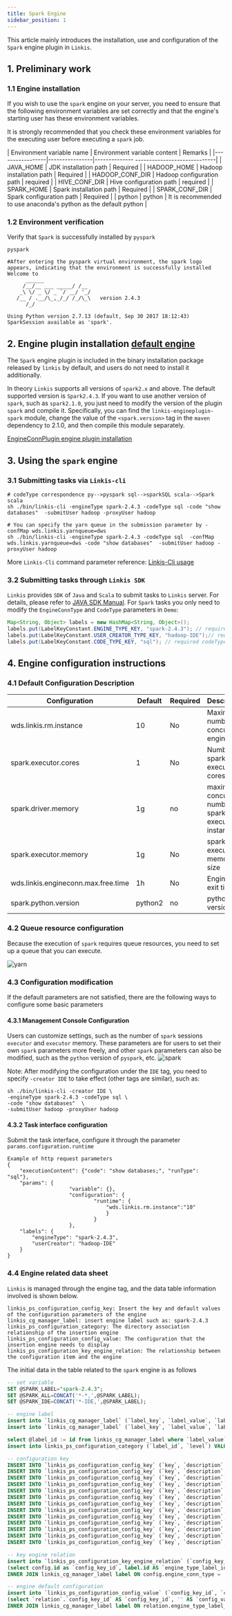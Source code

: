 ```yaml
---
title: Spark Engine
sidebar_position: 1
---
```


This article mainly introduces the installation, use and configuration of the `Spark` engine plugin in `Linkis`.

## 1. Preliminary work
### 1.1 Engine installation

If you wish to use the `spark` engine on your server, you need to ensure that the following environment variables are set correctly and that the engine's starting user has these environment variables.

It is strongly recommended that you check these environment variables for the executing user before executing a `spark` job.

| Environment variable name | Environment variable content | Remarks |
|-----------------|----------------|-------------- -----------------------------|
| JAVA_HOME | JDK installation path | Required |
| HADOOP_HOME | Hadoop installation path | Required |
| HADOOP_CONF_DIR | Hadoop configuration path | required |
| HIVE_CONF_DIR | Hive configuration path | required |
| SPARK_HOME | Spark installation path | Required |
| SPARK_CONF_DIR | Spark configuration path | Required |
| python | python | It is recommended to use anaconda's python as the default python |

### 1.2 Environment verification
Verify that `Spark` is successfully installed by `pyspark`
```
pyspark

#After entering the pyspark virtual environment, the spark logo appears, indicating that the environment is successfully installed
Welcome to
      ______
     /__/__ ___ _____/ /__
    _\ \/ _ \/ _ `/ __/ '_/
   /__ / .__/\_,_/_/ /_/\_\   version 2.4.3
      /_/

Using Python version 2.7.13 (default, Sep 30 2017 18:12:43)
SparkSession available as 'spark'.
```

## 2. Engine plugin installation [default engine](./overview.md)

The `Spark` engine plugin is included in the binary installation package released by `linkis` by default, and users do not need to install it additionally.

In theory `Linkis` supports all versions of `spark2.x` and above. The default supported version is `Spark2.4.3`. If you want to use another version of `spark`, such as `spark2.1.0`, you just need to modify the version of the plugin `spark` and compile it. Specifically, you can find the `linkis-engineplugin-spark` module, change the value of the `<spark.version>` tag in the `maven` dependency to 2.1.0, and then compile this module separately.

[EngineConnPlugin engine plugin installation](../deployment/install-engineconn.md)

## 3. Using the `spark` engine

### 3.1 Submitting tasks via `Linkis-cli`

```shell
# codeType correspondence py-->pyspark sql-->sparkSQL scala-->Spark scala
sh ./bin/linkis-cli -engineType spark-2.4.3 -codeType sql -code "show databases"  -submitUser hadoop -proxyUser hadoop

# You can specify the yarn queue in the submission parameter by -confMap wds.linkis.yarnqueue=dws
sh ./bin/linkis-cli -engineType spark-2.4.3 -codeType sql  -confMap wds.linkis.yarnqueue=dws -code "show databases"  -submitUser hadoop -proxyUser hadoop
```
More `Linkis-Cli` command parameter reference: [Linkis-Cli usage](../user-guide/linkiscli-manual.md)

### 3.2 Submitting tasks through `Linkis SDK`

`Linkis` provides `SDK` of `Java` and `Scala` to submit tasks to `Linkis` server. For details, please refer to [JAVA SDK Manual](../user-guide/sdk-manual.md).
For `Spark` tasks you only need to modify the `EngineConnType` and `CodeType` parameters in `Demo`:

```java
Map<String, Object> labels = new HashMap<String, Object>();
labels.put(LabelKeyConstant.ENGINE_TYPE_KEY, "spark-2.4.3"); // required engineType Label
labels.put(LabelKeyConstant.USER_CREATOR_TYPE_KEY, "hadoop-IDE");// required execute user and creator
labels.put(LabelKeyConstant.CODE_TYPE_KEY, "sql"); // required codeType py,sql,scala
```

## 4. Engine configuration instructions

### 4.1 Default Configuration Description
| Configuration | Default | Required | Description |
| ------------------------ | ------------------- | ---| ------------------------------------------- |
| wds.linkis.rm.instance | 10 |No| Maximum number of concurrent engines |
| spark.executor.cores | 1 |No| Number of spark executor cores |
| spark.driver.memory | 1g | no | maximum concurrent number of spark executor instances |
| spark.executor.memory | 1g | No | spark executor memory size |
| wds.linkis.engineconn.max.free.time | 1h | No | Engine idle exit time |
| spark.python.version | python2 | no | python version |

### 4.2 Queue resource configuration
Because the execution of `spark` requires queue resources, you need to set up a queue that you can execute.    

![yarn](./images/yarn-conf.png) 


### 4.3 Configuration modification
If the default parameters are not satisfied, there are the following ways to configure some basic parameters

#### 4.3.1 Management Console Configuration
Users can customize settings, such as the number of `spark` sessions `executor` and `executor` memory. These parameters are for users to set their own `spark` parameters more freely, and other `spark` parameters can also be modified, such as the `python` version of `pyspark`, etc.
![spark](./images/spark-conf.png)

Note: After modifying the configuration under the `IDE` tag, you need to specify `-creator IDE` to take effect (other tags are similar), such as:

```shell
sh ./bin/linkis-cli -creator IDE \
-engineType spark-2.4.3 -codeType sql \
-code "show databases"  \
-submitUser hadoop -proxyUser hadoop
```

#### 4.3.2 Task interface configuration
Submit the task interface, configure it through the parameter `params.configuration.runtime`

```shell
Example of http request parameters
{
    "executionContent": {"code": "show databases;", "runType":  "sql"},
    "params": {
                    "variable": {},
                    "configuration": {
                            "runtime": {
                                "wds.linkis.rm.instance":"10"
                                }
                            }
                    },
    "labels": {
        "engineType": "spark-2.4.3",
        "userCreator": "hadoop-IDE"
    }
}
```

### 4.4 Engine related data sheet

`Linkis` is managed through the engine tag, and the data table information involved is shown below.

```
linkis_ps_configuration_config_key: Insert the key and default values ​​​​of the configuration parameters of the engine
linkis_cg_manager_label: insert engine label such as: spark-2.4.3
linkis_ps_configuration_category: The directory association relationship of the insertion engine
linkis_ps_configuration_config_value: The configuration that the insertion engine needs to display
linkis_ps_configuration_key_engine_relation: The relationship between the configuration item and the engine
```

The initial data in the table related to the `spark` engine is as follows

```sql
-- set variable
SET @SPARK_LABEL="spark-2.4.3";
SET @SPARK_ALL=CONCAT('*-*,',@SPARK_LABEL);
SET @SPARK_IDE=CONCAT('*-IDE,',@SPARK_LABEL);

-- engine label
insert into `linkis_cg_manager_label` (`label_key`, `label_value`, `label_feature`, `label_value_size`, `update_time`, `create_time`) VALUES ('combined_userCreator_engineType', @SPARK_ALL, 'OPTIONAL', 2, now(), now());
insert into `linkis_cg_manager_label` (`label_key`, `label_value`, `label_feature`, `label_value_size`, `update_time`, `create_time`) VALUES ('combined_userCreator_engineType', @SPARK_IDE, 'OPTIONAL', 2, now(), now());

select @label_id := id from linkis_cg_manager_label where `label_value` = @SPARK_IDE;
insert into linkis_ps_configuration_category (`label_id`, `level`) VALUES (@label_id, 2);

-- configuration key
INSERT INTO `linkis_ps_configuration_config_key` (`key`, `description`, `name`, `default_value`, `validate_type`, `validate_range`, `is_hidden`, `is_advanced`, `level`, `treeName`, `engine_conn_type`) VALUES ('wds.linkis.rm.instance', 'Range: 1-20, unit: each', 'Maximum concurrent number of spark engine', '10', 'NumInterval', '[1,20]', '0 ', '0', '1', 'queue resources', 'spark');
INSERT INTO `linkis_ps_configuration_config_key` (`key`, `description`, `name`, `default_value`, `validate_type`, `validate_range`, `is_hidden`, `is_advanced`, `level`, `treeName`, `engine_conn_type`) VALUES ('spark.executor.instances', 'value range: 1-40, unit: individual', 'maximum concurrent number of spark executor instances', '1', 'NumInterval', '[1,40]', '0', '0', '2', 'spark resource settings', 'spark');
INSERT INTO `linkis_ps_configuration_config_key` (`key`, `description`, `name`, `default_value`, `validate_type`, `validate_range`, `is_hidden`, `is_advanced`, `level`, `treeName`, `engine_conn_type`) VALUES ('spark.executor.cores', 'Value range: 1-8, unit: number', 'Number of spark executor cores', '1', 'NumInterval', '[1,8]', ' 0', '0', '1','spark resource settings', 'spark');
INSERT INTO `linkis_ps_configuration_config_key` (`key`, `description`, `name`, `default_value`, `validate_type`, `validate_range`, `is_hidden`, `is_advanced`, `level`, `treeName`, `engine_conn_type`) VALUES ('spark.executor.memory', 'value range: 1-15, unit: G', 'spark executor memory size', '1g', 'Regex', '^([1-9]|1 [0-5])(G|g)$', '0', '0', '3', 'spark resource settings', 'spark');
INSERT INTO `linkis_ps_configuration_config_key` (`key`, `description`, `name`, `default_value`, `validate_type`, `validate_range`, `is_hidden`, `is_advanced`, `level`, `treeName`, `engine_conn_type`) VALUES ('spark.driver.cores', 'Value range: only 1, unit: number', 'Number of spark driver cores', '1', 'NumInterval', '[1,1]', '0 ', '1', '1', 'spark resource settings', 'spark');
INSERT INTO `linkis_ps_configuration_config_key` (`key`, `description`, `name`, `default_value`, `validate_type`, `validate_range`, `is_hidden`, `is_advanced`, `level`, `treeName`, `engine_conn_type`) VALUES ('spark.driver.memory', 'value range: 1-15, unit: G', 'spark driver memory size','1g', 'Regex', '^([1-9]|1[ 0-5])(G|g)$', '0', '0', '1', 'spark resource settings', 'spark');
INSERT INTO `linkis_ps_configuration_config_key` (`key`, `description`, `name`, `default_value`, `validate_type`, `validate_range`, `is_hidden`, `is_advanced`, `level`, `treeName`, `engine_conn_type`) VALUES ('wds.linkis.engineconn.max.free.time', 'Value range: 3m,15m,30m,1h,2h', 'Engine idle exit time','1h', 'OFT', '[\ "1h\",\"2h\",\"30m\",\"15m\",\"3m\"]', '0', '0', '1', 'spark engine settings', ' spark');
INSERT INTO `linkis_ps_configuration_config_key` (`key`, `description`, `name`, `default_value`, `validate_type`, `validate_range`, `is_hidden`, `is_advanced`, `level`, `treeName`, `engine_conn_type`) VALUES ('spark.tispark.pd.addresses', NULL, NULL, 'pd0:2379', 'None', NULL, '0', '0', '1', 'tidb设置', 'spark');
INSERT INTO `linkis_ps_configuration_config_key` (`key`, `description`, `name`, `default_value`, `validate_type`, `validate_range`, `is_hidden`, `is_advanced`, `level`, `treeName`, `engine_conn_type`) VALUES ('spark.tispark.tidb.addr', NULL, NULL, 'tidb', 'None', NULL, '0', '0', '1', 'tidb设置', 'spark');
INSERT INTO `linkis_ps_configuration_config_key` (`key`, `description`, `name`, `default_value`, `validate_type`, `validate_range`, `is_hidden`, `is_advanced`, `level`, `treeName`, `engine_conn_type`) VALUES ('spark.tispark.tidb.password', NULL, NULL, NULL, 'None', NULL, '0', '0', '1', 'tidb设置', 'spark');
INSERT INTO `linkis_ps_configuration_config_key` (`key`, `description`, `name`, `default_value`, `validate_type`, `validate_range`, `is_hidden`, `is_advanced`, `level`, `treeName`, `engine_conn_type`) VALUES ('spark.tispark.tidb.port', NULL, NULL, '4000', 'None', NULL, '0', '0', '1', 'tidb设置', 'spark');
INSERT INTO `linkis_ps_configuration_config_key` (`key`, `description`, `name`, `default_value`, `validate_type`, `validate_range`, `is_hidden`, `is_advanced`, `level`, `treeName`, `engine_conn_type`) VALUES ('spark.tispark.tidb.user', NULL, NULL, 'root', 'None', NULL, '0', '0', '1', 'tidb设置', 'spark');
INSERT INTO `linkis_ps_configuration_config_key` (`key`, `description`, `name`, `default_value`, `validate_type`, `validate_range`, `is_hidden`, `is_advanced`, `level`, `treeName`, `engine_conn_type`) VALUES ('spark.python.version', 'Value range: python2,python3', 'python version','python2', 'OFT', '[\"python3\",\"python2\"]', ' 0', '0', '1', 'spark engine settings', 'spark');

-- key engine relation
insert into `linkis_ps_configuration_key_engine_relation` (`config_key_id`, `engine_type_label_id`)
(select config.id as `config_key_id`, label.id AS `engine_type_label_id` FROM linkis_ps_configuration_config_key config
INNER JOIN linkis_cg_manager_label label ON config.engine_conn_type = 'spark' and label.label_value = @SPARK_ALL);

-- engine default configuration
insert into `linkis_ps_configuration_config_value` (`config_key_id`, `config_value`, `config_label_id`)
(select `relation`.`config_key_id` AS `config_key_id`, '' AS `config_value`, `relation`.`engine_type_label_id` AS `config_label_id` FROM linkis_ps_configuration_key_engine_relation relation
INNER JOIN linkis_cg_manager_label label ON relation.engine_type_label_id = label.id AND label.label_value = @SPARK_ALL);

```